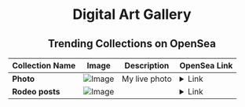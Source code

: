 <div align="center">

# Digital Art Gallery

## Trending Collections on OpenSea

| Collection Name                       | Image                                                                                     | Description                       | OpenSea Link                                                                                          |
|---------------------------------------|-------------------------------------------------------------------------------------------|-----------------------------------|--------------------------------------------------------------------------------------------------------|
| **Photo** | ![Image](https://i.seadn.io/s/raw/files/d9aa4698d79c7cf9b4cd53068791e231.jpg?w=500&auto=format?w=200&auto=format) | My live photo | <details><summary>Link</summary>[Photo](https://opensea.io/collection/photo-228)</details> |
| **Rodeo posts** | ![Image](https://i.seadn.io/s/raw/files/676e31f739b8873893e099ae9224afdd.jpg?w=500&auto=format?w=200&auto=format) |  | <details><summary>Link</summary>[Rodeo posts](https://opensea.io/collection/rodeo-posts-2323)</details> |

</div>